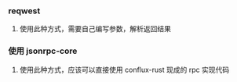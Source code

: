 
### reqwest

1. 使用此种方式，需要自己编写参数，解析返回结果


### 使用 jsonrpc-core
1. 使用此种方式，应该可以直接使用 conflux-rust 现成的 rpc 实现代码